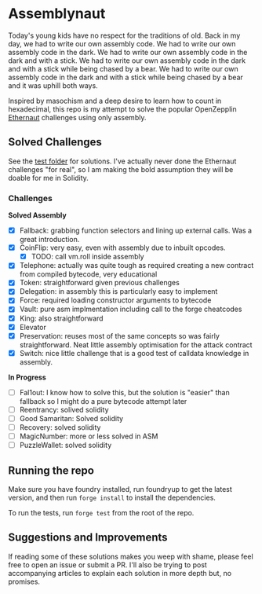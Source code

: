 # Assemblynaut

Today's young kids have no respect for the traditions of old. Back in my day, we had to write our own assembly code. We had to write our own assembly code in the dark. We had to write our own assembly code in the dark and with a stick. We had to write our own assembly code in the dark and with a stick while being chased by a bear. We had to write our own assembly code in the dark and with a stick while being chased by a bear and it was uphill both ways.

Inspired by masochism and a deep desire to learn how to count in hexadecimal, this repo is my attempt to solve the popular OpenZepplin [Ethernaut](https://ethernaut.openzeppelin.com/) challenges using only assembly.

## Solved Challenges

See the [test folder](./test) for solutions. I've actually never done the Ethernaut challenges "for real", so I am making the bold assumption they will be doable for me in Solidity.

### Challenges

**Solved Assembly**

- [x] Fallback: grabbing function selectors and lining up external calls. Was a great introduction.
- [x] CoinFlip: very easy, even with assembly due to inbuilt opcodes.
  - [x] TODO: call vm.roll inside assembly
- [x] Telephone: actually was quite tough as required creating a new contract from compiled bytecode, very educational
- [x] Token: straightforward given previous challenges
- [x] Delegation: in assembly this is particularly easy to implement
- [x] Force: required loading constructor arguments to bytecode
- [x] Vault: pure asm implmentation including call to the forge cheatcodes
- [x] King: also straightforward
- [x] Elevator
- [x] Preservation: reuses most of the same concepts so was fairly straightforward. Neat little assembly optimisation for the attack contract
- [x] Switch: nice little challenge that is a good test of calldata knowledge in assembly.

**In Progress**

- [ ] Fal1out: I know how to solve this, but the solution is "easier" than fallback so I might do a pure bytecode attempt later
- [ ] Reentrancy: solived solidity
- [ ] Good Samaritan: Solved solidity
- [ ] Recovery: solved solidity
- [ ] MagicNumber: more or less solved in ASM
- [ ] PuzzleWallet: solved solidity

## Running the repo

Make sure you have foundry installed, run foundryup to get the latest version, and then run `forge install` to install the dependencies.

To run the tests, run `forge test` from the root of the repo.

## Suggestions and Improvements

If reading some of these solutions makes you weep with shame, please feel free to open an issue or submit a PR. I'll also be trying to post accompanying articles to explain each solution in more depth but, no promises.
